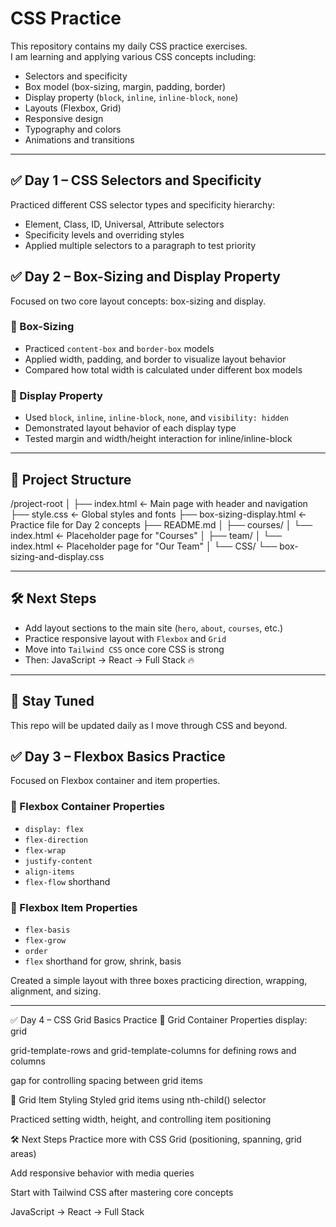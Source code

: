 # CSS Practice

This repository contains my daily CSS practice exercises.  
I am learning and applying various CSS concepts including:

- Selectors and specificity
- Box model (box-sizing, margin, padding, border)
- Display property (`block`, `inline`, `inline-block`, `none`)
- Layouts (Flexbox, Grid)
- Responsive design
- Typography and colors
- Animations and transitions

---

## ✅ Day 1 – CSS Selectors and Specificity

Practiced different CSS selector types and specificity hierarchy:

- Element, Class, ID, Universal, Attribute selectors
- Specificity levels and overriding styles
- Applied multiple selectors to a paragraph to test priority

## ✅ Day 2 – Box-Sizing and Display Property

Focused on two core layout concepts: box-sizing and display.

### 🧱 Box-Sizing

- Practiced `content-box` and `border-box` models
- Applied width, padding, and border to visualize layout behavior
- Compared how total width is calculated under different box models

### 🎯 Display Property

- Used `block`, `inline`, `inline-block`, `none`, and `visibility: hidden`
- Demonstrated layout behavior of each display type
- Tested margin and width/height interaction for inline/inline-block

---

## 📂 Project Structure
/project-root
│
├── index.html ← Main page with header and navigation
├── style.css ← Global styles and fonts
├── box-sizing-display.html ← Practice file for Day 2 concepts
├── README.md
│
├── courses/
│ └── index.html ← Placeholder page for "Courses"
│
├── team/
│ └── index.html ← Placeholder page for "Our Team"
│
└── CSS/
└── box-sizing-and-display.css



---

## 🛠️ Next Steps

- Add layout sections to the main site (`hero`, `about`, `courses`, etc.)
- Practice responsive layout with `Flexbox` and `Grid`
- Move into `Tailwind CSS` once core CSS is strong
- Then: JavaScript → React → Full Stack 🔥

---

## 🚀 Stay Tuned

This repo will be updated daily as I move through CSS and beyond.

## ✅ Day 3 – Flexbox Basics Practice

Focused on Flexbox container and item properties.

### 🧩 Flexbox Container Properties
- `display: flex`
- `flex-direction`
- `flex-wrap`
- `justify-content`
- `align-items`
- `flex-flow` shorthand

### 🎯 Flexbox Item Properties
- `flex-basis`
- `flex-grow`
- `order`
- `flex` shorthand for grow, shrink, basis

Created a simple layout with three boxes practicing direction, wrapping, alignment, and sizing.

---

✅ Day 4 – CSS Grid Basics Practice
📐 Grid Container Properties
display: grid

grid-template-rows and grid-template-columns for defining rows and columns

gap for controlling spacing between grid items

🎯 Grid Item Styling
Styled grid items using nth-child() selector

Practiced setting width, height, and controlling item positioning

🛠️ Next Steps
Practice more with CSS Grid (positioning, spanning, grid areas)

Add responsive behavior with media queries

Start with Tailwind CSS after mastering core concepts

JavaScript → React → Full Stack


